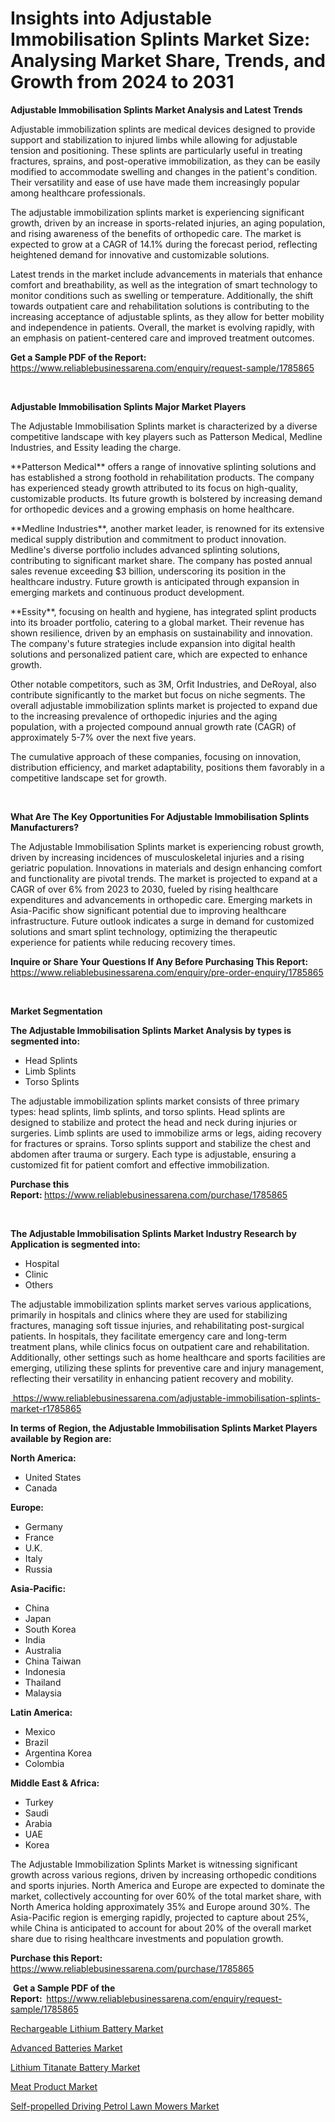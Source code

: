 <p><h1>Insights into Adjustable Immobilisation Splints Market Size: Analysing Market Share, Trends, and Growth from 2024 to 2031</h1></p><p><strong>Adjustable Immobilisation Splints Market Analysis and Latest Trends</strong></p>
<p><p>Adjustable immobilization splints are medical devices designed to provide support and stabilization to injured limbs while allowing for adjustable tension and positioning. These splints are particularly useful in treating fractures, sprains, and post-operative immobilization, as they can be easily modified to accommodate swelling and changes in the patient's condition. Their versatility and ease of use have made them increasingly popular among healthcare professionals.</p><p>The adjustable immobilization splints market is experiencing significant growth, driven by an increase in sports-related injuries, an aging population, and rising awareness of the benefits of orthopedic care. The market is expected to grow at a CAGR of 14.1% during the forecast period, reflecting heightened demand for innovative and customizable solutions. </p><p>Latest trends in the market include advancements in materials that enhance comfort and breathability, as well as the integration of smart technology to monitor conditions such as swelling or temperature. Additionally, the shift towards outpatient care and rehabilitation solutions is contributing to the increasing acceptance of adjustable splints, as they allow for better mobility and independence in patients. Overall, the market is evolving rapidly, with an emphasis on patient-centered care and improved treatment outcomes.</p></p>
<p><strong>Get a Sample PDF of the Report:&nbsp;</strong> <a href="https://www.reliablebusinessarena.com/enquiry/request-sample/1785865?utm_campaign=1331&utm_medium=2&utm_source=Github&utm_content=ia&utm_term=18102024&utm_id=adjustable-immobilisation-splints">https://www.reliablebusinessarena.com/enquiry/request-sample/1785865</a></p>
<p>&nbsp;</p>
<p><strong>Adjustable Immobilisation Splints Major Market Players</strong></p>
<p><p>The Adjustable Immobilisation Splints market is characterized by a diverse competitive landscape with key players such as Patterson Medical, Medline Industries, and Essity leading the charge. </p><p>**Patterson Medical** offers a range of innovative splinting solutions and has established a strong foothold in rehabilitation products. The company has experienced steady growth attributed to its focus on high-quality, customizable products. Its future growth is bolstered by increasing demand for orthopedic devices and a growing emphasis on home healthcare.</p><p>**Medline Industries**, another market leader, is renowned for its extensive medical supply distribution and commitment to product innovation. Medline's diverse portfolio includes advanced splinting solutions, contributing to significant market share. The company has posted annual sales revenue exceeding $3 billion, underscoring its position in the healthcare industry. Future growth is anticipated through expansion in emerging markets and continuous product development.</p><p>**Essity**, focusing on health and hygiene, has integrated splint products into its broader portfolio, catering to a global market. Their revenue has shown resilience, driven by an emphasis on sustainability and innovation. The company's future strategies include expansion into digital health solutions and personalized patient care, which are expected to enhance growth.</p><p>Other notable competitors, such as 3M, Orfit Industries, and DeRoyal, also contribute significantly to the market but focus on niche segments. The overall adjustable immobilization splints market is projected to expand due to the increasing prevalence of orthopedic injuries and the aging population, with a projected compound annual growth rate (CAGR) of approximately 5-7% over the next five years.</p><p>The cumulative approach of these companies, focusing on innovation, distribution efficiency, and market adaptability, positions them favorably in a competitive landscape set for growth.</p></p>
<p>&nbsp;</p>
<p><strong>What Are The Key Opportunities For Adjustable Immobilisation Splints Manufacturers?</strong></p>
<p><p>The Adjustable Immobilisation Splints market is experiencing robust growth, driven by increasing incidences of musculoskeletal injuries and a rising geriatric population. Innovations in materials and design enhancing comfort and functionality are pivotal trends. The market is projected to expand at a CAGR of over 6% from 2023 to 2030, fueled by rising healthcare expenditures and advancements in orthopedic care. Emerging markets in Asia-Pacific show significant potential due to improving healthcare infrastructure. Future outlook indicates a surge in demand for customized solutions and smart splint technology, optimizing the therapeutic experience for patients while reducing recovery times.</p></p>
<p><strong>Inquire or Share Your Questions If Any Before Purchasing This Report:</strong> <a href="https://www.reliablebusinessarena.com/enquiry/pre-order-enquiry/1785865?utm_campaign=1331&utm_medium=2&utm_source=Github&utm_content=ia&utm_term=18102024&utm_id=adjustable-immobilisation-splints">https://www.reliablebusinessarena.com/enquiry/pre-order-enquiry/1785865</a></p>
<p>&nbsp;</p>
<p><strong>Market Segmentation</strong></p>
<p><strong>The Adjustable Immobilisation Splints Market Analysis by types is segmented into:</strong></p>
<p><ul><li>Head Splints</li><li>Limb Splints</li><li>Torso Splints</li></ul></p>
<p><p>The adjustable immobilization splints market consists of three primary types: head splints, limb splints, and torso splints. Head splints are designed to stabilize and protect the head and neck during injuries or surgeries. Limb splints are used to immobilize arms or legs, aiding recovery for fractures or sprains. Torso splints support and stabilize the chest and abdomen after trauma or surgery. Each type is adjustable, ensuring a customized fit for patient comfort and effective immobilization.</p></p>
<p><strong>Purchase this Report:&nbsp;</strong><a href="https://www.reliablebusinessarena.com/purchase/1785865?utm_campaign=1331&utm_medium=2&utm_source=Github&utm_content=ia&utm_term=18102024&utm_id=adjustable-immobilisation-splints">https://www.reliablebusinessarena.com/purchase/1785865</a></p>
<p>&nbsp;</p>
<p><strong>The Adjustable Immobilisation Splints Market Industry Research by Application is segmented into:</strong></p>
<p><ul><li>Hospital</li><li>Clinic</li><li>Others</li></ul></p>
<p><p>The adjustable immobilization splints market serves various applications, primarily in hospitals and clinics where they are used for stabilizing fractures, managing soft tissue injuries, and rehabilitating post-surgical patients. In hospitals, they facilitate emergency care and long-term treatment plans, while clinics focus on outpatient care and rehabilitation. Additionally, other settings such as home healthcare and sports facilities are emerging, utilizing these splints for preventive care and injury management, reflecting their versatility in enhancing patient recovery and mobility.</p></p>
<p><a href="https://www.reliablebusinessarena.com/adjustable-immobilisation-splints-market-r1785865?utm_campaign=1331&utm_medium=2&utm_source=Github&utm_content=ia&utm_term=18102024&utm_id=adjustable-immobilisation-splints">&nbsp;https://www.reliablebusinessarena.com/adjustable-immobilisation-splints-market-r1785865</a></p>
<p><strong>In terms of Region, the Adjustable Immobilisation Splints Market Players available by Region are:</strong></p>
<p>
    <p> <strong> North America: </strong>
        <ul>
            <li>United States</li>
            <li>Canada</li>
        </ul>
        </p> 
    <p> <strong> Europe: </strong>
        <ul>
            <li>Germany</li>
            <li>France</li>
            <li>U.K.</li>
            <li>Italy</li>
            <li>Russia</li>
        </ul>
        </p> 
    <p> <strong> Asia-Pacific: </strong>
        <ul>
            <li>China</li>
            <li>Japan</li>
            <li>South Korea</li>
            <li>India</li>
            <li>Australia</li>
            <li>China Taiwan</li>
            <li>Indonesia</li>
            <li>Thailand</li>
            <li>Malaysia</li>
        </ul>
        </p> 
    <p> <strong> Latin America: </strong>
        <ul>
            <li>Mexico</li>
            <li>Brazil</li>
            <li>Argentina Korea</li>
            <li>Colombia</li>
        </ul>
        </p> 
    <p> <strong> Middle East & Africa: </strong>
        <ul>
            <li>Turkey</li>
            <li>Saudi</li>
            <li>Arabia</li>
            <li>UAE</li>
            <li>Korea</li>
        </ul>
    </p>
    </p>
<p><p>The Adjustable Immobilization Splints Market is witnessing significant growth across various regions, driven by increasing orthopedic conditions and sports injuries. North America and Europe are expected to dominate the market, collectively accounting for over 60% of the total market share, with North America holding approximately 35% and Europe around 30%. The Asia-Pacific region is emerging rapidly, projected to capture about 25%, while China is anticipated to account for about 20% of the overall market share due to rising healthcare investments and population growth.</p></p>
<p><strong>Purchase this Report: </strong><a href="https://www.reliablebusinessarena.com/purchase/1785865?utm_campaign=1331&utm_medium=2&utm_source=Github&utm_content=ia&utm_term=18102024&utm_id=adjustable-immobilisation-splints">https://www.reliablebusinessarena.com/purchase/1785865</a></p>
<p>&nbsp;<strong>Get a Sample PDF of the Report:&nbsp;&nbsp;</strong><a href="https://www.reliablebusinessarena.com/enquiry/request-sample/1785865?utm_campaign=1331&utm_medium=2&utm_source=Github&utm_content=ia&utm_term=18102024&utm_id=adjustable-immobilisation-splints">https://www.reliablebusinessarena.com/enquiry/request-sample/1785865</a></p>
<p><strong></strong></p>
<p><p><a href="https://www.linkedin.com/pulse/emerging-rechargeable-lithium-battery-market-opportunities-analysis-v1k1e?utm_campaign=1331&utm_medium=2&utm_source=Github&utm_content=ia&utm_term=18102024&utm_id=adjustable-immobilisation-splints">Rechargeable Lithium Battery Market</a></p><p><a href="https://www.linkedin.com/pulse/advanced-batteries-market-size-share-analysis-growth-trends-xqaje?utm_campaign=1331&utm_medium=2&utm_source=Github&utm_content=ia&utm_term=18102024&utm_id=adjustable-immobilisation-splints">Advanced Batteries Market</a></p><p><a href="https://www.linkedin.com/pulse/lithium-titanate-battery-market-investigation-industry-evolution-o6tte?utm_campaign=1331&utm_medium=2&utm_source=Github&utm_content=ia&utm_term=18102024&utm_id=adjustable-immobilisation-splints">Lithium Titanate Battery Market</a></p><p><a href="https://www.linkedin.com/pulse/meat-product-market-evolution-key-trends-regional-dynamics-wvyte?utm_campaign=1331&utm_medium=2&utm_source=Github&utm_content=ia&utm_term=18102024&utm_id=adjustable-immobilisation-splints">Meat Product Market</a></p><p><a href="https://github.com/joannesouthgate/Market-Research-Report-List-5/blob/main/self-propelled-driving-petrol-lawn-mowers-market.md?utm_campaign=1331&utm_medium=2&utm_source=Github&utm_content=ia&utm_term=18102024&utm_id=adjustable-immobilisation-splints">Self-propelled Driving Petrol Lawn Mowers Market</a></p></p>